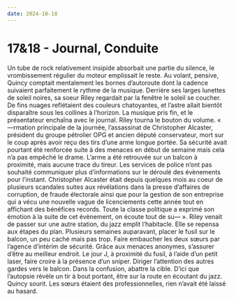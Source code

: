 ```yaml
---
date: 2024-10-18
---
```

# 17&18 - Journal, Conduite

Un tube de rock relativement insipide absorbait une partie du silence, le vrombissement
régulier du moteur emplissait le reste. Au volant, pensive, Quincy comptait mentalement
les bornes d’autoroute dont la cadence suivaient parfaitement le rythme de la musique.
Derrière ses larges lunettes de soleil noires, sa soeur Riley regardait par la fenêtre
le soleil se coucher. De fins nuages reflétaient des couleurs chatoyantes, et l’astre
allait bientôt disparaître sous les collines à l’horizon. La musique pris fin, et le
présentateur enchaîna avec le journal. Riley tourna le bouton du volume. « —rmation
principale de la journée, l’assassinat de Christopher Alcaster, président du groupe
pétrolier OPG et ancien député conservateur, mort sur le coup après avoir reçu des tirs
d’une arme longue portée. Sa sécurité avait pourtant été renforcée suite à des menaces
en début de semaine mais cela n’a pas empêché le drame. L’arme a été retrouvée sur un
balcon à proximité, mais aucune trace du tireur. Les services de police n’ont pas
souhaité communiquer plus d’informations sur le déroulé des évènements pour l’instant.
Christopher Alcaster était depuis quelques mois au coeur de plusieurs scandales suites
aux révélations dans la presse d’affaires de corruption, de fraude électorale ainsi que
pour la gestion de son entreprise qui a vécu une nouvelle vague de licenciements cette
année tout en affichant des bénéfices records. Toute la classe politique a exprimé son
émotion à la suite de cet évènement, on écoute tout de su— ». Riley venait de passer sur
une autre station, du jazz emplit l’habitacle. Elle se repensa aux étapes du plan.
Plusieurs semaines auparavant, placer le fusil sur le balcon, un peu caché mais pas
trop. Faire embaucher les deux sœurs par l’agence d’intérim de sécurité. Grâce aux
menaces anonymes, s’assurer d’être au meilleur endroit. Le jour J, à proximité du fusil,
à l’aide d’un petit laser, faire croire à la présence d’un sniper. Diriger l’attention
des autres gardes vers le balcon. Dans la confusion, abattre la cible. D’ici que
l’autopsie révèle un tir à bout portant, être sur la route en écoutant du jazz. Quincy
sourit. Les sœurs étaient des professionnelles, rien n’avait été laissé au hasard.
